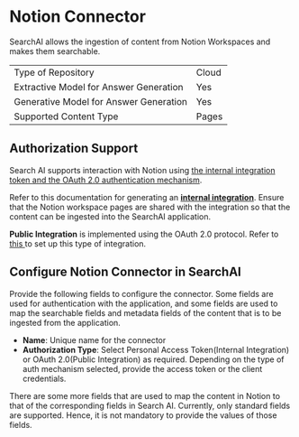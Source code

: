 # Notion Connector

SearchAI allows the ingestion of content from Notion Workspaces and makes them searchable. 


<table>
  <tr>
   <td>Type of Repository 
   </td>
   <td>Cloud
   </td>
  </tr>
  <tr>
   <td>Extractive Model for Answer Generation
   </td>
   <td>Yes
   </td>
  </tr>
  <tr>
   <td>Generative Model for Answer Generation
   </td>
   <td>Yes
   </td>
  </tr>
  <tr>
   <td>Supported Content Type
   </td>
   <td> Pages
   </td>
  </tr>
</table>

## Authorization Support 

Search AI supports interaction with Notion using [the internal integration token and the OAuth 2.0 authentication mechanism](https://developers.notion.com/docs/authorization?_gl=1*1lxqhtn*_gcl_au*MzgzMDU4OTQ1LjE3MjcyNjA5Mzc.*_ga*MTUxOTU0MzMzNy4xNzI3MjYwOTM4*_ga_9ZJ8CB186L*MTcyNzI2MDkzNy4xLjEuMTcyNzI2MTAxMS40OC4wLjA.). 

Refer to this documentation for generating an **[internal integration](https://developers.notion.com/docs/authorization?_gl=1*1lxqhtn*_gcl_au*MzgzMDU4OTQ1LjE3MjcyNjA5Mzc.*_ga*MTUxOTU0MzMzNy4xNzI3MjYwOTM4*_ga_9ZJ8CB186L*MTcyNzI2MDkzNy4xLjEuMTcyNzI2MTAxMS40OC4wLjA.)**. Ensure that the Notion workspace pages are shared with the integration so that the content can be ingested into the SearchAI application. 

**Public Integration** is implemented using the OAuth 2.0 protocol. Refer to [this ](https://developers.notion.com/docs/authorization?_gl=1*1lxqhtn*_gcl_au*MzgzMDU4OTQ1LjE3MjcyNjA5Mzc.*_ga*MTUxOTU0MzMzNy4xNzI3MjYwOTM4*_ga_9ZJ8CB186L*MTcyNzI2MDkzNy4xLjEuMTcyNzI2MTAxMS40OC4wLjA.)to set up this type of integration. 


## Configure Notion Connector in SearchAI

Provide the following fields to configure the connector. Some fields are used for authentication with the application, and some fields are used to map the searchable fields and metadata fields of the content that is to be ingested from the application. 

* **Name**: Unique name for the connector
* **Authorization Type**: Select Personal Access Token(Internal Integration) or OAuth 2.0(Public Integration) as required.  Depending on the type of auth mechanism selected, provide the access token or the client credentials.

There are some more fields that are used to map the content in Notion to that of the corresponding fields in Search AI. Currently, only standard fields are supported. Hence, it is not mandatory to provide the values of those fields.   
